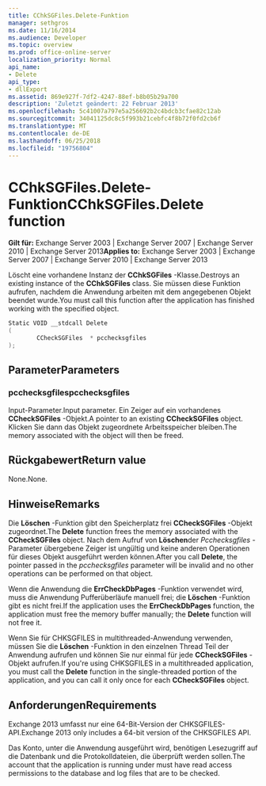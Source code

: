 ```yaml
---
title: CChkSGFiles.Delete-Funktion
manager: sethgros
ms.date: 11/16/2014
ms.audience: Developer
ms.topic: overview
ms.prod: office-online-server
localization_priority: Normal
api_name:
- Delete
api_type:
- dllExport
ms.assetid: 869e927f-7df2-4247-88ef-b8b05b29a700
description: 'Zuletzt geändert: 22 Februar 2013'
ms.openlocfilehash: 5c41007a797e5a256692b2c4bdcb3cfae82c12ab
ms.sourcegitcommit: 34041125dc8c5f993b21cebfc4f8b72f0fd2cb6f
ms.translationtype: MT
ms.contentlocale: de-DE
ms.lasthandoff: 06/25/2018
ms.locfileid: "19756804"
---
```

# <a name="cchksgfilesdelete-function"></a><span data-ttu-id="9948c-103">CChkSGFiles.Delete-Funktion</span><span class="sxs-lookup"><span data-stu-id="9948c-103">CChkSGFiles.Delete function</span></span>

<span data-ttu-id="9948c-104">**Gilt für:** Exchange Server 2003 | Exchange Server 2007 | Exchange Server 2010 | Exchange Server 2013</span><span class="sxs-lookup"><span data-stu-id="9948c-104">**Applies to:** Exchange Server 2003 | Exchange Server 2007 | Exchange Server 2010 | Exchange Server 2013</span></span>
  
<span data-ttu-id="9948c-105">Löscht eine vorhandene Instanz der **CChkSGFiles** -Klasse.</span><span class="sxs-lookup"><span data-stu-id="9948c-105">Destroys an existing instance of the **CChkSGFiles** class.</span></span> <span data-ttu-id="9948c-106">Sie müssen diese Funktion aufrufen, nachdem die Anwendung arbeiten mit dem angegebenen Objekt beendet wurde.</span><span class="sxs-lookup"><span data-stu-id="9948c-106">You must call this function after the application has finished working with the specified object.</span></span> 
  
```cs
Static VOID __stdcall Delete 
(
        CCheckSGFiles  * pcchecksgfiles
);

```

## <a name="parameters"></a><span data-ttu-id="9948c-107">Parameter</span><span class="sxs-lookup"><span data-stu-id="9948c-107">Parameters</span></span>

### <a name="pcchecksgfiles"></a><span data-ttu-id="9948c-108">pcchecksgfiles</span><span class="sxs-lookup"><span data-stu-id="9948c-108">pcchecksgfiles</span></span> 
  
<span data-ttu-id="9948c-109">Input-Parameter.</span><span class="sxs-lookup"><span data-stu-id="9948c-109">Input parameter.</span></span> <span data-ttu-id="9948c-110">Ein Zeiger auf ein vorhandenes **CCheckSGFiles** -Objekt.</span><span class="sxs-lookup"><span data-stu-id="9948c-110">A pointer to an existing **CCheckSGFiles** object.</span></span> <span data-ttu-id="9948c-111">Klicken Sie dann das Objekt zugeordnete Arbeitsspeicher bleiben.</span><span class="sxs-lookup"><span data-stu-id="9948c-111">The memory associated with the object will then be freed.</span></span> 
    
## <a name="return-value"></a><span data-ttu-id="9948c-112">Rückgabewert</span><span class="sxs-lookup"><span data-stu-id="9948c-112">Return value</span></span>

<span data-ttu-id="9948c-113">None.</span><span class="sxs-lookup"><span data-stu-id="9948c-113">None.</span></span>
  
## <a name="remarks"></a><span data-ttu-id="9948c-114">Hinweise</span><span class="sxs-lookup"><span data-stu-id="9948c-114">Remarks</span></span>

<span data-ttu-id="9948c-115">Die **Löschen** -Funktion gibt den Speicherplatz frei **CCheckSGFiles** -Objekt zugeordnet.</span><span class="sxs-lookup"><span data-stu-id="9948c-115">The **Delete** function frees the memory associated with the **CCheckSGFiles** object.</span></span> <span data-ttu-id="9948c-116">Nach dem Aufruf von **Löschen**der *Pcchecksgfiles* -Parameter übergebene Zeiger ist ungültig und keine anderen Operationen für dieses Objekt ausgeführt werden können.</span><span class="sxs-lookup"><span data-stu-id="9948c-116">After you call **Delete**, the pointer passed in the  *pcchecksgfiles*  parameter will be invalid and no other operations can be performed on that object.</span></span> 
  
<span data-ttu-id="9948c-117">Wenn die Anwendung die **ErrCheckDbPages** -Funktion verwendet wird, muss die Anwendung Pufferüberläufe manuell frei; die **Löschen** -Funktion gibt es nicht frei.</span><span class="sxs-lookup"><span data-stu-id="9948c-117">If the application uses the **ErrCheckDbPages** function, the application must free the memory buffer manually; the **Delete** function will not free it.</span></span> 
  
<span data-ttu-id="9948c-118">Wenn Sie für CHKSGFILES in multithreaded-Anwendung verwenden, müssen Sie die **Löschen** -Funktion in den einzelnen Thread Teil der Anwendung aufrufen und können Sie nur einmal für jede **CCheckSGFiles** -Objekt aufrufen.</span><span class="sxs-lookup"><span data-stu-id="9948c-118">If you're using CHKSGFILES in a multithreaded application, you must call the **Delete** function in the single-threaded portion of the application, and you can call it only once for each **CCheckSGFiles** object.</span></span> 
  
## <a name="requirements"></a><span data-ttu-id="9948c-119">Anforderungen</span><span class="sxs-lookup"><span data-stu-id="9948c-119">Requirements</span></span>

<span data-ttu-id="9948c-120">Exchange 2013 umfasst nur eine 64-Bit-Version der CHKSGFILES-API.</span><span class="sxs-lookup"><span data-stu-id="9948c-120">Exchange 2013 only includes a 64-bit version of the CHKSGFILES API.</span></span>
  
<span data-ttu-id="9948c-121">Das Konto, unter die Anwendung ausgeführt wird, benötigen Lesezugriff auf die Datenbank und die Protokolldateien, die überprüft werden sollen.</span><span class="sxs-lookup"><span data-stu-id="9948c-121">The account that the application is running under must have read access permissions to the database and log files that are to be checked.</span></span>
  

